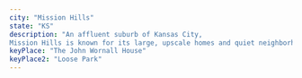 ```yaml
---
city: "Mission Hills"
state: "KS"
description: "An affluent suburb of Kansas City,
Mission Hills is known for its large, upscale homes and quiet neighborhoods."
keyPlace: "The John Wornall House"
keyPlace2: "Loose Park"
---
```

